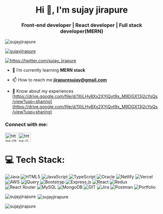 <h1 align="center">Hi 👋, I'm sujay jirapure</h1>
<h3 align="center">Front-end developer | React developer | Full stack developer(MERN)</h3>

<p align="left"> <img src="https://komarev.com/ghpvc/?username=sujayjirapure&label=Profile%20views&color=0e75b6&style=flat" alt="sujayjirapure" /> </p>

<p align="left"> <a href="https://github.com/ryo-ma/github-profile-trophy"><img src="https://github-profile-trophy.vercel.app/?username=sujayjirapure" alt="sujayjirapure" /></a> </p>

<p align="left"> <a href="https://twitter.com/https://twitter.com/sujay_jirapure" target="blank"><img src="https://img.shields.io/twitter/follow/https://twitter.com/sujay_jirapure?logo=twitter&style=for-the-badge" alt="https://twitter.com/sujay_jirapure" /></a> </p>

- 🌱 I’m currently learning **MERN stack**

- 📫 How to reach me **jirapuresujay@gmail.com**

- 📄 Know about my experiences [https://drive.google.com/file/d/1XiLHy8Xx2XYiQvt9x_M9DGX13j2cYsQs/view?usp=sharing](https://drive.google.com/file/d/1XiLHy8Xx2XYiQvt9x_M9DGX13j2cYsQs/view?usp=sharing)

<h3 align="left">Connect with me:</h3>
<p align="left">
<a href="https://twitter.com/https://twitter.com/sujay_jirapure" target="blank"><img align="center" src="https://raw.githubusercontent.com/rahuldkjain/github-profile-readme-generator/master/src/images/icons/Social/twitter.svg" alt="https://twitter.com/sujay_jirapure" height="30" width="40" /></a>
<a href="https://linkedin.com/in/https://www.linkedin.com/in/sujay-jirapure-5a5171197/" target="blank"><img align="center" src="https://raw.githubusercontent.com/rahuldkjain/github-profile-readme-generator/master/src/images/icons/Social/linked-in-alt.svg" alt="https://www.linkedin.com/in/sujay-jirapure-5a5171197/" height="30" width="40" /></a>
</p>

# 💻 Tech Stack:
![Java](https://img.shields.io/badge/java-%23ED8B00.svg?style=for-the-badge&logo=java&logoColor=white) ![HTML5](https://img.shields.io/badge/html5-%23E34F26.svg?style=for-the-badge&logo=html5&logoColor=white) ![JavaScript](https://img.shields.io/badge/javascript-%23323330.svg?style=for-the-badge&logo=javascript&logoColor=%23F7DF1E) ![TypeScript](https://img.shields.io/badge/typescript-%23007ACC.svg?style=for-the-badge&logo=typescript&logoColor=white) ![Oracle](https://img.shields.io/badge/Oracle-F80000?style=for-the-badge&logo=oracle&logoColor=white) ![Netlify](https://img.shields.io/badge/netlify-%23000000.svg?style=for-the-badge&logo=netlify&logoColor=#00C7B7) ![Vercel](https://img.shields.io/badge/vercel-%23000000.svg?style=for-the-badge&logo=vercel&logoColor=white) ![AWS](https://img.shields.io/badge/AWS-%23FF9900.svg?style=for-the-badge&logo=amazon-aws&logoColor=white) ![jQuery](https://img.shields.io/badge/jquery-%230769AD.svg?style=for-the-badge&logo=jquery&logoColor=white) ![Bootstrap](https://img.shields.io/badge/bootstrap-%23563D7C.svg?style=for-the-badge&logo=bootstrap&logoColor=white) ![Express.js](https://img.shields.io/badge/express.js-%23404d59.svg?style=for-the-badge&logo=express&logoColor=%2361DAFB) ![React](https://img.shields.io/badge/react-%2320232a.svg?style=for-the-badge&logo=react&logoColor=%2361DAFB) ![Redux](https://img.shields.io/badge/redux-%23593d88.svg?style=for-the-badge&logo=redux&logoColor=white) ![React Router](https://img.shields.io/badge/React_Router-CA4245?style=for-the-badge&logo=react-router&logoColor=white) ![MySQL](https://img.shields.io/badge/mysql-%2300f.svg?style=for-the-badge&logo=mysql&logoColor=white) ![MongoDB](https://img.shields.io/badge/MongoDB-%234ea94b.svg?style=for-the-badge&logo=mongodb&logoColor=white) ![GIT](https://img.shields.io/badge/Git-fc6d26?style=for-the-badge&logo=git&logoColor=white) ![Jira](https://img.shields.io/badge/jira-%230A0FFF.svg?style=for-the-badge&logo=jira&logoColor=white) ![Postman](https://img.shields.io/badge/Postman-FF6C37?style=for-the-badge&logo=postman&logoColor=white) ![Portfolio](https://img.shields.io/badge/Portfolio-%23000000.svg?style=for-the-badge&logo=firefox&logoColor=#FF7139)

<p><img align="left" src="https://github-readme-stats.vercel.app/api/top-langs?username=sujayjirapure&show_icons=true&locale=en&layout=compact" alt="sujayjirapure" /></p>

<p>&nbsp;<img align="center" src="https://github-readme-stats.vercel.app/api?username=sujayjirapure&show_icons=true&locale=en" alt="sujayjirapure" /></p>

<p><img align="center" src="https://github-readme-streak-stats.herokuapp.com/?user=sujayjirapure&" alt="sujayjirapure" /></p>
